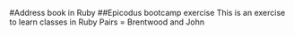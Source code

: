 #Address book in Ruby
##Epicodus bootcamp exercise
This is an exercise to learn classes in Ruby
Pairs = Brentwood and John
